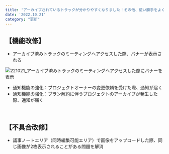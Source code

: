 ```yaml
---
title: 'アーカイブされているトラックが分かりやすくなりました！その他、使い勝手をよくする機能改修、バグ修正を行いました。'
date: '2022.10.21'
category: "更新"
---
```


## 【機能改修】
- アーカイブ済みトラックのミーティングへアクセスした際、バナーが表示される

![221021_アーカイブ済みトラックのミーティングへアクセスした際にバナーを表示](https://user-images.githubusercontent.com/92074639/197439916-5b80f37e-0953-49d2-9089-9818242a7579.png)

- 通知機能の強化：プロジェクトオーナーの変更依頼を受けた際、通知が届く
- 通知機能の強化：プラン解約に伴うプロジェクトのアーカイブが発生した際、通知が届く

<br>

## 【不具合改修】
- 議事ノートエリア（同時編集可能エリア）で画像をアップロードした際、同じ画像が2枚表示されることがある問題を解消
